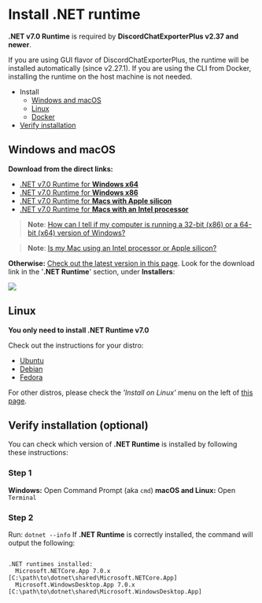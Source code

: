 # Install .NET runtime

**.NET v7.0 Runtime** is required by **DiscordChatExporterPlus v2.37 and newer**.

If you are using GUI flavor of DiscordChatExporterPlus, the runtime will be installed automatically (since v2.27.1).
If you are using the CLI from Docker, installing the runtime on the host machine is not needed.

- Install
  - [Windows and macOS](#windows-and-macos)
  - [Linux](#linux)
  - [Docker](#docker)
- [Verify installation](#Verify-installation-optional)

## Windows and macOS

**Download from the direct links:**

- [.NET v7.0 Runtime for **Windows x64**](https://dotnet.microsoft.com/download/dotnet/thank-you/runtime-desktop-7.0.1-windows-x64-installer)
- [.NET v7.0 Runtime for **Windows x86**](https://dotnet.microsoft.com/download/dotnet/thank-you/runtime-desktop-7.0.1-windows-x86-installer)
- [.NET v7.0 Runtime for **Macs with Apple silicon**](https://dotnet.microsoft.com/download/dotnet/thank-you/runtime-7.0.1-macos-arm64-installer)
- [.NET v7.0 Runtime for **Macs with an Intel processor**](https://dotnet.microsoft.com/download/dotnet/thank-you/runtime-7.0.1-macos-x64-installer)

> **Note**:
> [How can I tell if my computer is running a 32-bit (x86) or a 64-bit (x64) version of Windows?](https://support.microsoft.com/help/15056/windows-32-64-bit-faq)

> **Note**:
> [Is my Mac using an Intel processor or Apple silicon?](https://support.apple.com/HT211814)

**Otherwise:**
[Check out the latest version in this page](https://dotnet.microsoft.com/download/dotnet/7.0).
Look for the download link in the '**.NET Runtime**' section, under **Installers**:

[![](https://i.imgur.com/t3PB3NC.png)](https://dotnet.microsoft.com/download/dotnet/7.0)

## Linux

**You only need to install .NET Runtime v7.0**

Check out the instructions for your distro:

- [Ubuntu](https://docs.microsoft.com/dotnet/core/install/linux-ubuntu#supported-distributions)
- [Debian](https://docs.microsoft.com/dotnet/core/install/linux-debian#supported-distributions)
- [Fedora](https://docs.microsoft.com/dotnet/core/install/linux-fedora#supported-distributions)

For other distros, please check the _'Install on Linux'_ menu on the left of [this page](https://docs.microsoft.com/dotnet/core/install/linux).

## Verify installation (optional)

You can check which version of **.NET Runtime** is installed by following these instructions:

### Step 1

**Windows:** Open Command Prompt (aka `cmd`)
**macOS and Linux:** Open `Terminal`

### Step 2

Run: `dotnet --info`
If **.NET Runtime** is correctly installed, the command will output the following:

```

.NET runtimes installed:
  Microsoft.NETCore.App 7.0.x [C:\path\to\dotnet\shared\Microsoft.NETCore.App]
  Microsoft.WindowsDesktop.App 7.0.x [C:\path\to\dotnet\shared\Microsoft.WindowsDesktop.App]
```

